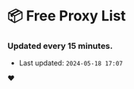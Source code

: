 # :package: Free Proxy List
### Updated every 15 minutes.

- Last updated: `2024-05-18 17:07`

:heart:
